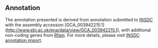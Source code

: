 
Annotation
----------

The annotation presented is derived from annotation submitted to
[INSDC](http://www.insdc.org) with the assembly accession [GCA\_003942215.1]
(http://www.ebi.ac.uk/ena/data/view/GCA_003942215.1),
with additional non-coding genes from
[Rfam](http://rfam.xfam.org/). For more details, please visit [INSDC
annotation import](http://ensemblgenomes.org/info/data/insdc_annotation).
